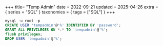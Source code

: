 +++
title= "Temp Admin"
date = 2022-09-21
updated = 2025-04-26
extra = { series = "SQL" }
taxonomies = { tags = ["SQL"] }
+++

```sql
mysql -u root -p
CREATE USER 'tempadmin'@'%' IDENTIFIED BY 'password';
GRANT ALL PRIVILEGES ON *.* TO 'tempadmin'@'%';
flush privileges;
DROP USER 'tempadmin'@'%';
```
